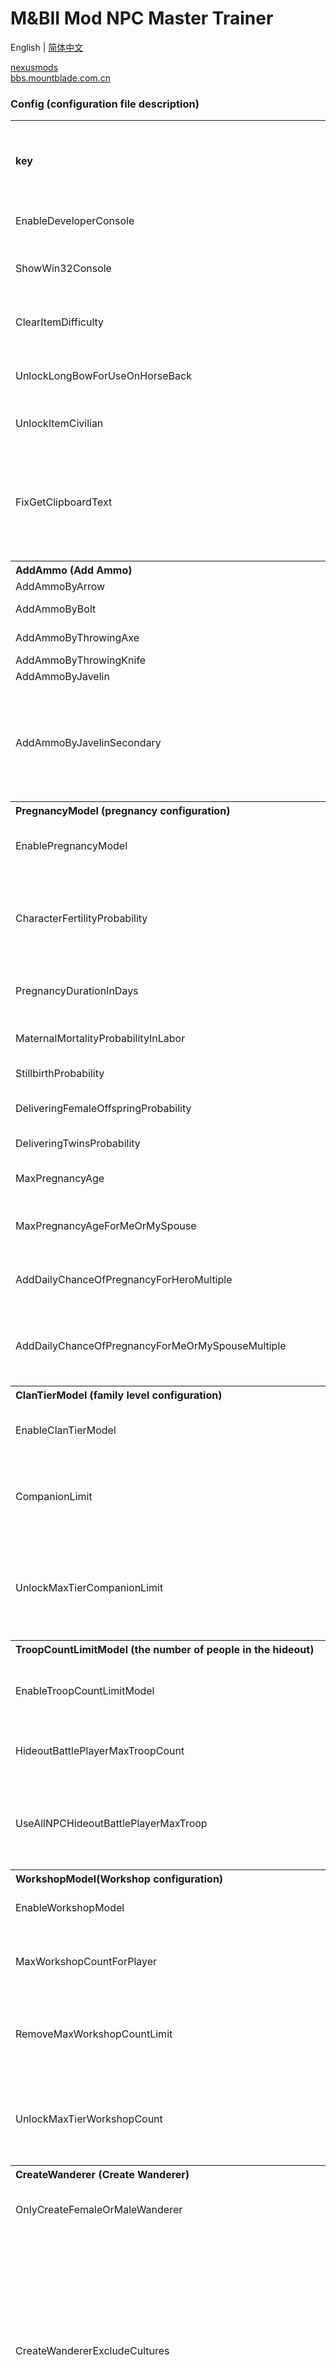 # M&BII Mod NPC Master Trainer

English | [简体中文](./README.md)

[nexusmods](https://www.nexusmods.com/mountandblade2bannerlord/mods/1807)  
[bbs.mountblade.com.cn](https://bbs.mountblade.com.cn/thread-2064895-1-1.html)

### **Config (configuration file description)**
<table> 
  <tr> 
    <th align="left">key</th>  
    <th align="left">Type</th>  
    <th align="left">default value</th>  
    <th align="left">Description</th>  
    <th align="left">The original settings in version e1.4.0.230377 / other explanations</th> 
  </tr>  
  <tr> 
    <td align="left">EnableDeveloperConsole</td>  
    <td align="left">bool</td>  
    <td align="left">true</td>  
    <td align="left">Enable the developer console</td>  
    <td align="left"/> 
  </tr>  
  <tr> 
    <td align="left">ShowWin32Console</td>  
    <td align="left">bool</td>  
    <td align="left">false</td>  
    <td align="left">Whether to display Win32 console</td>  
    <td align="left"/> 
  </tr>  
  <tr> 
    <td align="left">ClearItemDifficulty</td>  
    <td align="left">bool</td>  
    <td align="left">true</td>  
    <td align="left">Proficiency requirements for emptying items</td>  
    <td align="left"/> 
  </tr>  
  <tr> 
    <td align="left">UnlockLongBowForUseOnHorseBack</td>  
    <td align="left">bool</td>  
    <td align="left">true</td>  
    <td align="left">Unlock the longbow for use on horseback</td>  
    <td align="left"/> 
  </tr>  
  <tr> 
    <td align="left">UnlockItemCivilian</td>  
    <td align="left">bool</td>  
    <td align="left">true</td>  
    <td align="left">Unlock civilian costumes</td>  
    <td align="left"/> 
  </tr>  
  <tr> 
    <td align="left">FixGetClipboardText</td>  
    <td align="left">bool</td>  
    <td align="left">true</td>  
    <td align="left">Fix the garbled characters in the Chinese text pasted from the clipboard in the current game</td>  
    <td align="left"/> 
  </tr>  
  <tr> 
    <th align="left" colspan="5">AddAmmo (Add Ammo)</th> 
  </tr>  
  <tr> 
    <td align="left">AddAmmoByArrow</td>  
    <td align="left">ushort</td>  
    <td align="left">11</td>  
    <td align="left">Arrow</td>  
    <td align="left"/> 
  </tr>  
  <tr> 
    <td align="left">AddAmmoByBolt</td>  
    <td align="left">ushort</td>  
    <td align="left">6</td>  
    <td align="left">crossbow arrows</td>  
    <td align="left"/> 
  </tr>  
  <tr> 
    <td align="left">AddAmmoByThrowingAxe</td>  
    <td align="left">ushort</td>  
    <td align="left">2</td>  
    <td align="left">Throwing axe</td>  
    <td align="left"/> 
  </tr>  
  <tr> 
    <td align="left">AddAmmoByThrowingKnife</td>  
    <td align="left">ushort</td>  
    <td align="left">13</td>  
    <td align="left">Flying knife</td>  
    <td align="left"/> 
  </tr>  
  <tr> 
    <td align="left">AddAmmoByJavelin</td>  
    <td align="left">ushort</td>  
    <td align="left">1</td>  
    <td align="left">Javelin</td>  
    <td align="left"/> 
  </tr>  
  <tr> 
    <td align="left">AddAmmoByJavelinSecondary</td>  
    <td align="left">ushort</td>  
    <td align="left">0</td>  
    <td align="left">Javelin (Secondary weapon is a long rod weapon that needs to be switched to javelin by pressing X)</td>  
    <td align="left"/> 
  </tr>  
  <tr> 
    <th align="left" colspan="5">PregnancyModel (pregnancy configuration)</th> 
  </tr>  
  <tr> 
    <td align="left">EnablePregnancyModel</td>  
    <td align="left">bool</td>  
    <td align="left">false</td>  
    <td align="left">Whether to enable pregnancy configuration</td>  
    <td align="left"/> 
  </tr>  
  <tr> 
    <td align="left">CharacterFertilityProbability</td>  
    <td align="left">float?</td>  
    <td align="left">null</td>  
    <td align="left">Set the proportion of fertility for all characters when creating a new game</td>  
    <td align="left">0.95</td> 
  </tr>  
  <tr> 
    <td align="left">PregnancyDurationInDays</td>  
    <td align="left">float?</td>  
    <td align="left">null</td>  
    <td align="left">Pregnancy period (number of days)</td>  
    <td align="left">36</td> 
  </tr>  
  <tr> 
    <td align="left">MaternalMortalityProbabilityInLabor</td>  
    <td align="left">float?</td>  
    <td align="left">null</td>  
    <td align="left">Maternal childbirth mortality rate</td>  
    <td align="left">0.015</td> 
  </tr>  
  <tr> 
    <td align="left">StillbirthProbability</td>  
    <td align="left">float?</td>  
    <td align="left">null</td>  
    <td align="left">Probability of stillbirth</td>  
    <td align="left">0.01</td> 
  </tr>  
  <tr> 
    <td align="left">DeliveringFemaleOffspringProbability</td>  
    <td align="left">float?</td>  
    <td align="left">null</td>  
    <td align="left">Female child-bearing rate</td>  
    <td align="left">0.51</td> 
  </tr>  
  <tr> 
    <td align="left">DeliveringTwinsProbability</td>  
    <td align="left">float?</td>  
    <td align="left">null</td>  
    <td align="left">Probability of having twins</td>  
    <td align="left">0.03</td> 
  </tr>  
  <tr> 
    <td align="left">MaxPregnancyAge</td>  
    <td align="left">float?</td>  
    <td align="left">null</td>  
    <td align="left">Maximum gestational age</td>  
    <td align="left" rowspan="2">45</td> 
  </tr>  
  <tr> 
    <td align="left">MaxPregnancyAgeForMeOrMySpouse</td>  
    <td align="left">float?</td>  
    <td align="left">null</td>  
    <td align="left">Maximum gestational age of me or my spouse</td> 
  </tr>  
  <tr> 
    <td align="left">AddDailyChanceOfPregnancyForHeroMultiple</td>  
    <td align="left">ulong</td>  
    <td align="left">1</td>  
    <td align="left">daily pregnancy odds multiples</td>  
    <td align="left" rowspan="2">(Multiplication) This value only takes effect when it is not equal to 1, and if it is 0, there is no chance.</td> 
  </tr>  
  <tr> 
    <td align="left">AddDailyChanceOfPregnancyForMeOrMySpouseMultiple</td>  
    <td align="left">ulong</td>  
    <td align="left">1</td>  
    <td align="left">I or my spouse’s daily pregnancy odds multiples</td> 
  </tr>  
  <tr> 
    <th align="left" colspan="5">ClanTierModel (family level configuration)</th> 
  </tr>  
  <tr> 
    <td align="left">EnableClanTierModel</td>  
    <td align="left">bool</td>  
    <td align="left">false</td>  
    <td align="left">Whether to enable family level configuration</td>  
    <td align="left"/> 
  </tr>  
  <tr> 
    <td align="left">CompanionLimit</td>  
    <td align="left">int?</td>  
    <td align="left">null</td>  
    <td align="left">The number of companions (wanderers) a player can have</td>  
    <td align="left"/> 
  </tr>  
  <tr> 
    <td align="left">UnlockMaxTierCompanionLimit</td>  
    <td align="left">bool</td>  
    <td align="left">true</td>  
    <td align="left">Unlock the number of companions (wanderers) a player can have at the highest family level</td>  
    <td align="left"/> 
  </tr>  
  <tr> 
    <th align="left" colspan="5">TroopCountLimitModel (the number of people in the hideout)</th> 
  </tr>  
  <tr> 
    <td align="left">EnableTroopCountLimitModel</td>  
    <td align="left">bool</td>  
    <td align="left">false</td>  
    <td align="left">Whether to enable the number allocation in the hideout</td>  
    <td align="left" rowspan="3">Because the e1.4.3 version deleted the original hideout configuration code, this configuration is no longer available, it will be deleted in this Mod version 1.0.5</td> 
  </tr>  
  <tr> 
    <td align="left">HideoutBattlePlayerMaxTroopCount</td>  
    <td align="left">int?</td>  
    <td align="left">null</td>  
    <td align="left">Maximum number of people in the hideout</td> 
  </tr>  
  <tr> 
    <td align="left">UseAllNPCHideoutBattlePlayerMaxTroop</td>  
    <td align="left">bool</td>  
    <td align="left">true</td>  
    <td align="left">Use the total number of NPCs in the player’s army as the maximum limit</td> 
  </tr>  
  <tr> 
    <th align="left" colspan="5">WorkshopModel(Workshop configuration)</th> 
  </tr>  
  <tr> 
    <td align="left">EnableWorkshopModel</td>  
    <td align="left">bool</td>  
    <td align="left">false</td>  
    <td align="left">Open workshop configuration</td>  
    <td align="left"/> 
  </tr>  
  <tr> 
    <td align="left">MaxWorkshopCountForPlayer</td>  
    <td align="left">int?</td>  
    <td align="left">null</td>  
    <td align="left">Maximum number of workshops a player can own</td>  
    <td align="left" rowspan="3">The maximum number of workshop options are mutually exclusive, with priority from top to bottom</td> 
  </tr>  
  <tr> 
    <td align="left">RemoveMaxWorkshopCountLimit</td>  
    <td align="left">bool</td>  
    <td align="left">false</td>  
    <td align="left">Remove the maximum number of workshops a player can own</td> 
  </tr>  
  <tr> 
    <td align="left">UnlockMaxTierWorkshopCount</td>  
    <td align="left">bool</td>  
    <td align="left">true</td>  
    <td align="left">Unlock the number of workshops a player can have at the highest family level</td> 
  </tr>  
  <tr> 
    <th align="left" colspan="5">CreateWanderer (Create Wanderer)</th> 
  </tr>  
  <tr> 
    <td align="left">OnlyCreateFemaleOrMaleWanderer</td>  
    <td align="left">bool?</td>  
    <td align="left">null</td>  
    <td align="left">Create only female or male wanderers</td>  
    <td align="left">true only create female / false only create male</td> 
  </tr>  
  <tr> 
    <td align="left">CreateWandererExcludeCultures</td>  
    <td align="left">string[]</td>  
    <td align="left">["empire"]</td>  
    <td align="left">Culture excluded when creating homeless</td>  
    <td align="left">Because the wanderer attribute of the empire culture is relatively stretched, the empire is excluded by default, and the value is the English name of the culture. You can use the command print.cultures to query all the English names of the culture</td> 
  </tr>  
  <tr> 
    <th align="left" colspan="5">SetBattlefieldCommander (Set Battlefield Commander)</th> 
  </tr>  
  <tr> 
    <td align="left">BattlefieldCommanderStringIds</td>  
    <td align="left">string[]</td>  
    <td align="left">null</td>  
    <td align="left" colspan="2">Set the default commander on the battlefield, you can set multiple commanders to cycle the player’s forces to match the first one when in use, use StringId to specify, you can use export_csv.all_hero command to generate View the StringId of the role in CSV file</td> 
  </tr>  
  <tr> 
    <td align="left">EnableAfterDeathControl</td>  
    <td align="left">bool</td>  
    <td align="left">true</td>  
    <td align="left">Enable NPC control after death</td>  
    <td align="left">It may conflict with Mod [Control Your Allies After Death] or similar functions. Set this option to false to block the mod’s functions to avoid conflicts</td> 
  </tr>  
  <tr> 
    <td align="left">AfterDeathControlOnly__Noble_Or_Wanderer_Or_NobleOrWanderer</td>  
    <td align="left">bool?</td>  
    <td align="left">null</td>  
    <td align="left">Control NPC type filtering after death</td>  
    <td align="left">null only controls the nobles or wanderers after death / true controls only the nobles after death / false controls only the wanderers after death</td> 
  </tr>  
  <tr> 
    <td align="left">AfterDeathControlExcludePlayer</td>  
    <td align="left">bool</td>  
    <td align="left">false</td>  
    <td align="left">Exclude players from control NPC selection after death</td>  
    <td align="left"/> 
  </tr> 
</table>

### **Command (Command line instructions)**
CTRL and ~ enable the developer console in the game. Currently, the developer console can only type in English. Chinese will become ???. You can enter the following commands in the developer console
<table> 
  <tr> 
    <th align="left">Command</th>  
    <th align="left">Description</th> 
  </tr>  
  <tr> 
    <th align="left" colspan="2">Skills and specializations and attributes</th> 
  </tr>  
  <tr> 
    <td align="left">npc.reset_perks [name]</td>  
    <td align="left">Reset the character skill points in the player’s army</td> 
  </tr>  
  <tr> 
    <td align="left">npc.reset_focus [name]</td>  
    <td align="left">Reset the character in the player’s army. Specialization point</td> 
  </tr>  
  <tr> 
    <td align="left">npc.reset_attrs [name]</td>  
    <td align="left">Reset the character attribute points in the player’s troops</td> 
  </tr>  
  <tr> 
    <td align="left">npc.reset [name]</td>  
    <td align="left">Reset the character skill/specialization/attribute points in the player’s army</td> 
  </tr>  
  <tr> 
    <td align="left">npc.remove_attrs [name] | [attrType] | [value]</td>  
    <td align="left">Remove the attributes of the characters in the player’s army and return them to the available points. The attributes must be kept at least 1 point</td> 
  </tr>  
  <tr> 
    <td align="left">npc.remove_focus [name] | [row] | [column] | [value]</td>  
    <td align="left">Remove the focus of the character from the player’s army and return it to the available points. All focus can be returned</td> 
  </tr>  
  <tr> 
    <td align="left">npc.remove_focus_by_entire_line [name] | [row] | [value]</td>  
    <td align="left">Remove the specialization of a entire line of a character in the player's army and return it to the available points</td> 
  </tr>  
  <tr> 
    <th align="left" colspan="2">Blacksmiths and Forging</th> 
  </tr>  
  <tr> 
    <td align="left">npc.reset_perks_check_smith [bool]</td>  
    <td align="left">Set whether to check the blacksmith skills when resetting the skill points, minus the specialization and attributes added by the skill points, the default is false</td> 
  </tr>  
  <tr> 
    <td align="left">npc.check_legendary_smith [name]</td>  
    <td align="left">Check if the character has Legendary Blacksmith skill points</td> 
  </tr>  
  <tr> 
    <td align="left">npc.add_perk_legendary_smith [name]</td>  
    <td align="left">Check if the character has Legendary Blacksmith skill points</td> 
  </tr>  
  <tr> 
    <th align="left" colspan="2">Information query</th> 
  </tr>  
  <tr> 
    <td align="left">npc.refresh_last_seen_location</td>  
    <td align="left">Refresh all the wanderers and nobles’ last seen positions in the encyclopedia</td> 
  </tr>  
  <tr> 
    <td align="left">print.towns_name_prosperity_desc [count]</td>  
    <td align="left">Display the count town names with the highest prosperity according to the town’s prosperity</td> 
  </tr>  
  <tr> 
    <td align="left">export_csv.query_path</td>  
    <td align="left">Query the path of the exported csv file</td> 
  </tr>  
  <tr> 
    <td align="left">export_csv.open_dir</td>  
    <td align="left">Open the folder where the exported csv file is located</td> 
  </tr>  
  <tr> 
    <th align="left" colspan="2">Export visualization table</th> 
  </tr>  
  <tr> 
    <td align="left">export_csv.wanderers</td>  
    <td align="left">Export all the vagrant data to a csv file</td> 
  </tr>  
  <tr> 
    <td align="left">export_csv.nobles</td>  
    <td align="left">Export all the nobles data to a csv file</td> 
  </tr>  
  <tr> 
    <td align="left">export_csv.all_hero</td>  
    <td align="left">Export all character data to a csv file</td> 
  </tr>  
  <tr> 
    <td align="left">export_csv.all_towns</td>  
    <td align="left">Export all town data to a csv file</td> 
  </tr>  
  <tr> 
    <th align="left" colspan="2">Inspection and treatment of infertility</th> 
  </tr>  
  <tr> 
    <td align="left">npc.check_is_fertile [name]</td>  
    <td align="left">Check if the character is fertile</td> 
  </tr>  
  <tr> 
    <td align="left">npc.set_is_fertile_true [name]</td>  
    <td align="left">Set the role to be fertile</td> 
  </tr>  
  <tr> 
    <td align="left">npc.set_is_fertile_false [name]</td>  
    <td align="left">Set the role to be non-fertile</td> 
  </tr>  
  <tr> 
    <th align="left" colspan="2">Beauty and plastic surgery</th> 
  </tr>  
  <tr> 
    <td align="left">npc.change_body [name]</td>  
    <td align="left">To change the pinched face data of the specified character, copy the pinched face data (BodyProperties) to the clipboard and execute it</td> 
  </tr>  
  <tr> 
    <td align="left">npc.random_body [name]</td>  
    <td align="left">Randomly generate a new pinch face data (BodyProperties) for the specified character</td> 
  </tr>  
  <tr> 
    <th align="left" colspan="2">Battlefield control NPC</th> 
  </tr>  
  <tr> 
    <td align="left">print.npcs_index</td>  
    <td align="left">Display the npc subscript in the player’s army corresponding to the npc name, displayed in the message window in the lower left corner</td> 
  </tr>  
  <tr> 
    <td align="left">npc_control.name [name]</td>  
    <td align="left">Control npc on the battlefield (specified by the English name of npc)</td> 
  </tr>  
  <tr> 
    <td align="left">npc_control.index [index]</td>  
    <td align="left">Control the designated npc on the battlefield (via the npc subscript in the player’s army)</td> 
  </tr>  
  <tr> 
    <td align="left">npc_control.next</td>  
    <td align="left">Control the next npc on the battlefield</td> 
  </tr>  
  <tr> 
    <td align="left">npc_control.next_noble</td>  
    <td align="left">Control the next npc (noble) on the battlefield</td> 
  </tr>  
  <tr> 
    <td align="left">npc_control.next_wanderer</td>  
    <td align="left">Control the next npc (wanderer) on the battlefield</td> 
  </tr>  
  <tr> 
    <td align="left" colspan="2">The battlefield commander specified by the command is only valid in this game. Loading the archive, and re-entering after exiting the game will invalidate the set value. It is recommended to use the BattlefieldCommanderStringIds specified in the Config configuration</td> 
  </tr>  
  <tr> 
    <td align="left">npc_control.set_battle_commander_name [name]</td>  
    <td align="left">Set up a battlefield commander (specified by the English name of npc)</td> 
  </tr>  
  <tr> 
    <td align="left">npc_control.set_battle_commander_index [index]</td>  
    <td align="left">Set the battlefield commander (via the npc subscript in the player’s army)</td> 
  </tr>  
  <tr> 
    <th align="left" colspan="2">Other miscellaneous</th> 
  </tr>  
  <tr> 
    <td align="left">npc.clone [name] | [count?]</td>  
    <td align="left">Clone the character in the player’s army</td> 
  </tr>  
  <tr> 
    <td align="left">npc.fill_up [name] | [num?]</td>  
    <td align="left">To fill up the character’s skill/specialization/attribute points in the player’s army, the cheat mode must be turned on</td> 
  </tr>  
  <tr> 
    <td align="left" colspan="2">Because the developer console cannot input Chinese, you need to copy the new name to the clipboard and execute the following command</td> 
  </tr>  
  <tr> 
    <td align="left">rename.children [num]</td>  
    <td align="left">The player's numth child is renamed (num starts from 1)</td> 
  </tr>
  <tr>
    <td align="left">campaign.kill_player</td>
    <td align="left">Kill the player immediately and choose the heir</td>
  </tr> 
</table>

### **Example (Command line usage example)**
<table> 
  <tr> 
    <th align="left">Example</th>  
    <th align="left">Description</th> 
  </tr>  
  <tr> 
    <td align="left">npc.reset_perks me</td>  
    <td align="left">Reset the player’s skill points</td> 
  </tr>  
  <tr> 
    <td align="left">npc.reset_perks all_not_me</td>  
    <td align="left">Reset the skill points of characters other than players in the player’s army</td> 
  </tr>  
  <tr> 
    <td align="left">npc.reset_perks wanderer</td>  
    <td align="left">Reset the skill points of all Rangers in the player’s army</td> 
  </tr>  
  <tr> 
    <td align="left">npc.reset_perks noble</td>  
    <td align="left">Reset the npc skill points of all nobles (former/spouse/children) in the player’s army</td> 
  </tr>  
  <tr> 
    <td align="left">npc.reset_perks morcon</td>  
    <td align="left">Reset Morcon’s skill points in the player’s army</td> 
  </tr>  
  <tr> 
    <td align="left">npc.reset_perks morcon-2</td>  
    <td align="left">Reset the skill point of the second Morcon in the player’s army</td> 
  </tr>  
  <tr> 
    <td align="left">npc.check_legendary_smith me</td>  
    <td align="left">Check if the player has legendary blacksmith skill points</td> 
  </tr>  
  <tr> 
    <td align="left">npc.add_perk_legendary_smith me</td>  
    <td align="left">Add legendary blacksmith skill points to players</td> 
  </tr>  
  <tr> 
    <td align="left">npc.reset_perks khachin_the_swift bilik_the_she-wolf</td>  
    <td align="left">Reset the skill points of Kachin Jie Ying and Bilik Shewolf</td> 
  </tr>  
  <tr> 
    <td align="left">npc.check_is_fertile all_not_me</td>  
    <td align="left">Check whether characters other than players in the player’s army are fertile</td> 
  </tr>  
  <tr> 
    <td align="left">npc.npc.clone all_not_me | 15</td>  
    <td align="left">The number of Wanderers and nobles in the player’s army other than the player is cloned to 15, if it is currently 1, it is +14, if it is currently 20 it is -5</td> 
  </tr>  
  <tr> 
    <td align="left">npc.clone wanderer | 10</td>  
    <td align="left">The number of Rangers in the player’s army is cloned to 10</td> 
  </tr>  
  <tr> 
    <td align="left">npc.fill_up all</td>  
    <td align="left">Fill up the skill/specialization/attribute points of all characters in the player’s army</td> 
  </tr>  
  <tr> 
    <td align="left">npc.fill_up all | 999</td>  
    <td align="left">Fill up the skill/specialization/attribute points of all characters in the player’s army and set all proficiency to 999</td> 
  </tr> 
</table>

### **Arguments Or Types (type or parameter name description)**
<table> 
  <tr> 
    <th align="left">Type or parameter name</th>  
    <th align="left">Description</th>  
    <th align="left">Value range</th> 
  </tr>  
  <tr> 
    <td align="left">count</td>  
    <td align="left">Total</td>  
    <td align="left">positive integer</td> 
  </tr>  
  <tr> 
    <td align="left">bool</td>  
    <td align="left"/>  
    <td align="left">true or false</td> 
  </tr>  
  <tr> 
    <td align="left">row</td>  
    <td align="left">The left column of the skill panel, attributes</td>  
    <td align="left">1~6 integer</td> 
  </tr>  
  <tr> 
    <td align="left">column</td>  
    <td align="left">The left row of the skills panel, skills</td>  
    <td align="left">1~3 integer</td> 
  </tr>  
  <tr> 
    <td align="left">index</td>  
    <td align="left">The subscript starts from 0, 0 and a positive integer</td>  
    <td align="left"/> 
  </tr>  
  <tr> 
    <td align="left">attrType</td>  
    <td align="left">The left column of the skill panel, attributes</td>  
    <td align="left">1~6 integer or Vigor, Control, Endurance, Cunning, Social, Intelligence</td> 
  </tr>  
  <tr> 
    <td align="left">name</td>  
    <td align="left" colspan="2">Fixed value me(me), all_not_me(except me), wanderer(wanderer), noble(noble) or character English name (in [ESC-option-game Settings] Change the language to English to see the English name of the role. If there is a space in the name, you need to use an underscore (_) to replace the space. If there are multiple roles with the same name, add -2 after the name and specify the second one)</td> 
  </tr> 
</table>
